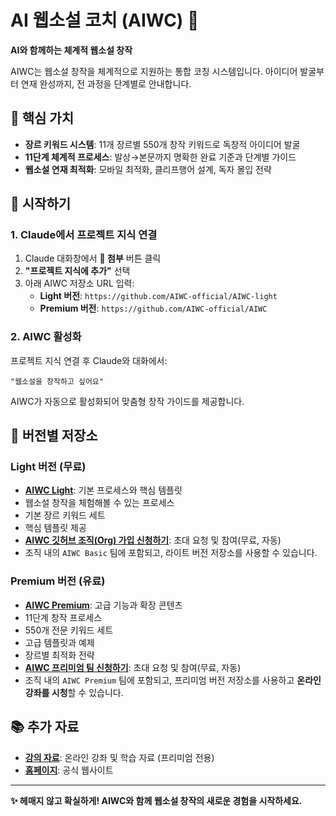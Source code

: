 # AI 웹소설 코치 (AIWC) 👋

**AI와 함께하는 체계적 웹소설 창작**

AIWC는 웹소설 창작을 체계적으로 지원하는 통합 코칭 시스템입니다. 아이디어 발굴부터 연재 완성까지, 전 과정을 단계별로 안내합니다.

## 🎯 핵심 가치

- **장르 키워드 시스템**: 11개 장르별 550개 창작 키워드로 독창적 아이디어 발굴
- **11단계 체계적 프로세스**: 발상→본문까지 명확한 완료 기준과 단계별 가이드
- **웹소설 연재 최적화**: 모바일 최적화, 클리프행어 설계, 독자 몰입 전략

## 🚀 시작하기

### 1. Claude에서 프로젝트 지식 연결
1. Claude 대화창에서 **📎 첨부** 버튼 클릭
2. **"프로젝트 지식에 추가"** 선택
3. 아래 AIWC 저장소 URL 입력:
   - **Light 버전**: `https://github.com/AIWC-official/AIWC-light`
   - **Premium 버전**: `https://github.com/AIWC-official/AIWC`

### 2. AIWC 활성화
프로젝트 지식 연결 후 Claude와 대화에서:
```
"웹소설을 창작하고 싶어요"
```

AIWC가 자동으로 활성화되어 맞춤형 창작 가이드를 제공합니다.

## 📖 버전별 저장소

### Light 버전 (무료)
- **[AIWC Light](https://github.com/AIWC-official/AIWC-light)**: 기본 프로세스와 핵심 템플릿
- 웹소설 창작을 체험해볼 수 있는 프로세스
- 기본 장르 키워드 세트
- 핵심 템플릿 제공
- **[AIWC 깃허브 조직(Org) 가입 신청하기](https://aiwc.kr/start/#join-free)**: 초대 요청 및 참여(무료, 자동)
- 조직 내의 `AIWC Basic` 팀에 포함되고, 라이트 버전 저장소를 사용할 수 있습니다.

### Premium 버전 (유료)
- **[AIWC Premium](https://github.com/AIWC-official/AIWC)**: 고급 기능과 확장 콘텐츠
- 11단계 창작 프로세스
- 550개 전문 키워드 세트
- 고급 템플릿과 예제
- 장르별 최적화 전략
- **[AIWC 프리미엄 팀 신청하기](https://aiwc.kr/start/#join-premium)**: 초대 요청 및 참여(무료, 자동)
- 조직 내의 `AIWC Premium` 팀에 포함되고, 프리미엄 버전 저장소를 사용하고 **온라인 강좌를 시청**할 수 있습니다.

## 📚 추가 자료

- **[강의 자료](https://github.com/AIWC-official/courses)**: 온라인 강좌 및 학습 자료 (프리미엄 전용)
- **[홈페이지](https://aiwc.kr)**: 공식 웹사이트

---

**✨ 헤매지 않고 확실하게! AIWC와 함께 웹소설 창작의 새로운 경험을 시작하세요.**


<!-- ## Hi there 👋

**Here are some ideas to get you started:**

🙋‍♀️ A short introduction - what is your organization all about?
🌈 Contribution guidelines - how can the community get involved?
👩‍💻 Useful resources - where can the community find your docs? Is there anything else the community should know?
🍿 Fun facts - what does your team eat for breakfast?
🧙 Remember, you can do mighty things with the power of [Markdown](https://docs.github.com/github/writing-on-github/getting-started-with-writing-and-formatting-on-github/basic-writing-and-formatting-syntax)
-->
